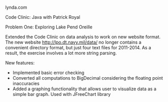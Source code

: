 lynda.com

Code Clinic: Java with Patrick Royal

Problem One: Exploring Lake Pend Oreille

Extended the Code Clinic on data analysis to work on new website format.
The new website http://lpo.dt.navy.mil/data/ no longer contains a convenient directory format, but just four text files for 2011-2014. As a result, the exercise involves a lot more string parsing.

New features:
- Implemented basic error checking
- Converted all computations to BigDecimal considering the floating point inaccuracies
- Added a graphing functionality that allows user to visualize data as a simple bar graph. Used with JFreeChart library

